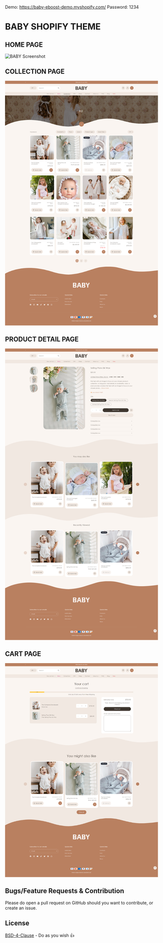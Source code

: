 Demo: https://baby-eboost-demo.myshopify.com/
Password: 1234

# BABY SHOPIFY THEME

## HOME PAGE

![BABY Screenshot](docs/HOME.png)


## COLLECTION PAGE
![BABY Screenshot](docs/PLP.png)

 
##  PRODUCT DETAIL PAGE
 ![BABY Screenshot](docs/PDP.png)


##  CART PAGE
 ![BABY Screenshot](docs/CART.png)

## Bugs/Feature Requests & Contribution

Please do open a pull request on GitHub should you want to contribute, or create an issue.

## License
[BSD-4-Clause](http://directory.fsf.org/wiki/License:BSD_4Clause) - Do as you wish 👍
